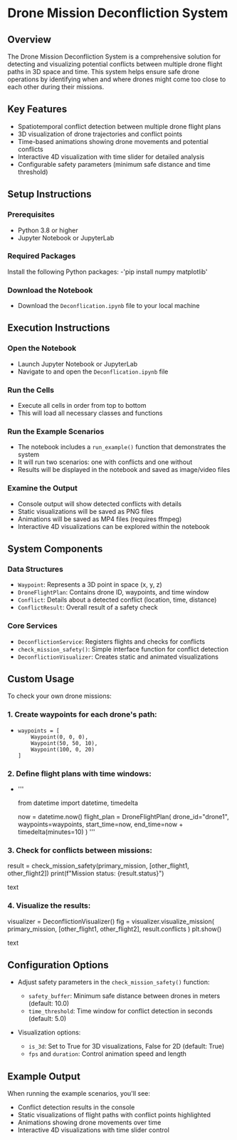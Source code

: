 # Drone Mission Deconfliction System

## Overview

The Drone Mission Deconfliction System is a comprehensive solution for detecting and visualizing potential conflicts between multiple drone flight paths in 3D space and time. This system helps ensure safe drone operations by identifying when and where drones might come too close to each other during their missions.

## Key Features

- Spatiotemporal conflict detection between multiple drone flight plans
- 3D visualization of drone trajectories and conflict points
- Time-based animations showing drone movements and potential conflicts
- Interactive 4D visualization with time slider for detailed analysis
- Configurable safety parameters (minimum safe distance and time threshold)

## Setup Instructions

### Prerequisites

- Python 3.8 or higher
- Jupyter Notebook or JupyterLab

### Required Packages

Install the following Python packages:
-'pip install numpy matplotlib'


### Download the Notebook

- Download the `Deconflication.ipynb` file to your local machine

## Execution Instructions

### Open the Notebook

- Launch Jupyter Notebook or JupyterLab
- Navigate to and open the `Deconflication.ipynb` file

### Run the Cells

- Execute all cells in order from top to bottom
- This will load all necessary classes and functions

### Run the Example Scenarios

- The notebook includes a `run_example()` function that demonstrates the system
- It will run two scenarios: one with conflicts and one without
- Results will be displayed in the notebook and saved as image/video files

### Examine the Output

- Console output will show detected conflicts with details
- Static visualizations will be saved as PNG files
- Animations will be saved as MP4 files (requires ffmpeg)
- Interactive 4D visualizations can be explored within the notebook

## System Components

### Data Structures

- `Waypoint`: Represents a 3D point in space (x, y, z)
- `DroneFlightPlan`: Contains drone ID, waypoints, and time window
- `Conflict`: Details about a detected conflict (location, time, distance)
- `ConflictResult`: Overall result of a safety check

### Core Services

- `DeconflictionService`: Registers flights and checks for conflicts
- `check_mission_safety()`: Simple interface function for conflict detection
- `DeconflictionVisualizer`: Creates static and animated visualizations

## Custom Usage

To check your own drone missions:

### 1. Create waypoints for each drone's path:
- 
    ```
    waypoints = [
        Waypoint(0, 0, 0),
        Waypoint(50, 50, 10),
        Waypoint(100, 0, 20)
    ]
    ```

### 2. Define flight plans with time windows:
-
    '''

    from datetime import datetime, timedelta

    now = datetime.now()
    flight_plan = DroneFlightPlan(
    drone_id="drone1",
    waypoints=waypoints,
    start_time=now,
    end_time=now + timedelta(minutes=10)
    )
    '''


### 3. Check for conflicts between missions:
result = check_mission_safety(primary_mission, [other_flight1, other_flight2])
print(f"Mission status: {result.status}")

text

### 4. Visualize the results:
visualizer = DeconflictionVisualizer()
fig = visualizer.visualize_mission(
primary_mission,
[other_flight1, other_flight2],
result.conflicts
)
plt.show()

text

## Configuration Options

- Adjust safety parameters in the `check_mission_safety()` function:
    - `safety_buffer`: Minimum safe distance between drones in meters (default: 10.0)
    - `time_threshold`: Time window for conflict detection in seconds (default: 5.0)

- Visualization options:
    - `is_3d`: Set to True for 3D visualizations, False for 2D (default: True)
    - `fps` and `duration`: Control animation speed and length

## Example Output

When running the example scenarios, you'll see:

- Conflict detection results in the console
- Static visualizations of flight paths with conflict points highlighted
- Animations showing drone movements over time
- Interactive 4D visualizations with time slider control
